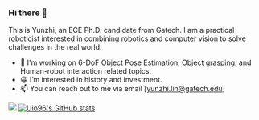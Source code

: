 ### Hi there 👋

This is Yunzhi, an ECE Ph.D. candidate from Gatech. I am a practical roboticist interested in combining robotics and computer vision to solve challenges in the real world. 

- 🔭 I'm working on 6-DoF Object Pose Estimation, Object grasping, and Human-robot interaction related topics. 
- 😀 I’m interested in history and investment.
- :mailbox: You can reach out to me via email [yunzhi.lin@gatech.edu]

![](https://github-profile-summary-cards.vercel.app/api/cards/profile-details?username=Uio96&theme=vue)
[![Uio96's GitHub stats](https://github-readme-stats.vercel.app/api?username=Uio96)](https://github.com/anuraghazra/github-readme-stats)
